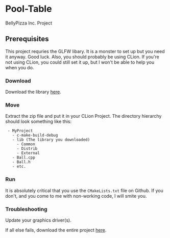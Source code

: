 # Pool-Table
BellyPizza Inc. Project
## Prerequisites
This project requries the GLFW libary. It is a monster to set up but you need it anyway. Good luck.
Also, you should probably be using CLion. If you're not using CLion, you could still set it up, but I won't be able to help you when you do.
### Download
Download the library [here](https://github.com/theuncleofAlex/Pool-Table/blob/collision/lib.zip).
### Move
Extract the zip file and put it in your CLion Project. The directory hierarchy should look something like this:
```
 - MyProject
   - c-make-build-debug
   - lib (The library you downloaded)
     - Common
     - Distrib
     - External
   - Ball.cpp
   - Ball.h
   - etc.
```
### Run
It is absolutely critical that you use the `CMakeLists.txt` file on Github. If you don't, and you come to me with non-working code, I will smite you.
### Troubleshooting
Update your graphics driver(s).

If all else fails, download the entire project [here](https://drive.google.com/file/d/1GjAAPwPvlfYxAeaPJrwoIEABISyE4RaP/view?usp=sharing).
